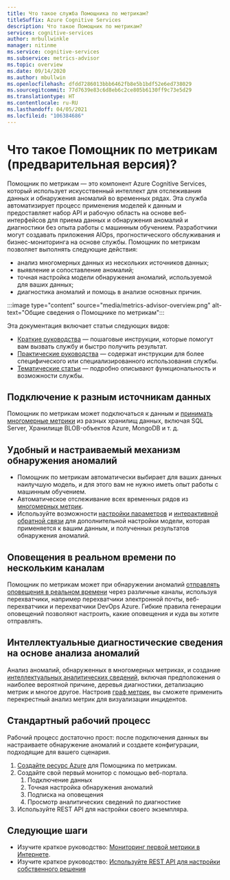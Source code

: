 ```yaml
---
title: Что такое служба Помощника по метрикам?
titleSuffix: Azure Cognitive Services
description: Что такое Помощник по метрикам?
services: cognitive-services
author: mrbullwinkle
manager: nitinme
ms.service: cognitive-services
ms.subservice: metrics-advisor
ms.topic: overview
ms.date: 09/14/2020
ms.author: mbullwin
ms.openlocfilehash: dfdd7286013bbb6462fb8e5b1bdf52e6ed738029
ms.sourcegitcommit: 77d7639e83c6d8eb6c2ce805b6130ff9c73e5d29
ms.translationtype: HT
ms.contentlocale: ru-RU
ms.lasthandoff: 04/05/2021
ms.locfileid: "106384686"
---
```

# <a name="what-is-metrics-advisor-preview"></a>Что такое Помощник по метрикам (предварительная версия)? 

Помощник по метрикам — это компонент Azure Cognitive Services, который использует искусственный интеллект для отслеживания данных и обнаружения аномалий во временных рядах. Эта служба автоматизирует процесс применения моделей к данным и предоставляет набор API и рабочую область на основе веб-интерфейсов для приема данных и обнаружения аномалий и диагностики без опыта работы с машинным обучением. Разработчики могут создавать приложения AIOps, прогностического обслуживания и бизнес-мониторинга на основе службы. Помощник по метрикам позволяет выполнять следующие действия:

* анализ многомерных данных из нескольких источников данных;
* выявление и сопоставление аномалий;
* точная настройка модели обнаружения аномалий, используемой для ваших данных;
* диагностика аномалий и помощь в анализе основных причин.

:::image type="content" source="media/metrics-advisor-overview.png" alt-text="Общие сведения о Помощнике по метрикам":::

Эта документация включает статьи следующих видов:
* [Краткие руководства](./Quickstarts/web-portal.md) — пошаговые инструкции, которые помогут вам вызвать службу и быстро получить результат. 
* [Практические руководства](./how-tos/onboard-your-data.md) — содержат инструкции для более специфического или специализированного использования службы.
* [Тематические статьи](glossary.md) — подробно описывают функциональность и возможности службы.

## <a name="connect-to-a-variety-of-data-sources"></a>Подключение к разным источникам данных

Помощник по метрикам может подключаться к данным и [принимать многомерные метрики](how-tos/onboard-your-data.md) из разных хранилищ данных, включая SQL Server, Хранилище BLOB-объектов Azure, MongoDB и т. д.

## <a name="easy-to-use-and-customizable-anomaly-detection"></a>Удобный и настраиваемый механизм обнаружения аномалий

* Помощник по метрикам автоматически выбирает для ваших данных наилучшую модель, и для этого вам не нужно иметь опыт работы с машинным обучением.
* Автоматическое отслеживание всех временных рядов из [многомерных метрик](glossary.md#multi-dimensional-metric).
* Используйте возможности [настройки параметров](how-tos/configure-metrics.md) и [интерактивной обратной связи](how-tos/anomaly-feedback.md) для дополнительной настройки модели, которая применяется к вашим данным, и полученных результатов обнаружения аномалий.

## <a name="real-time-alerts-through-multiple-channels"></a>Оповещения в реальном времени по нескольким каналам

Помощник по метрикам может при обнаружении аномалий [отправлять оповещения в реальном времени](how-tos/alerts.md) через различные каналы, используя перехватчики, например перехватчики электронной почты, веб-перехватчики и перехватчики DevOps Azure. Гибкие правила генерации оповещений позволяют настроить, какие оповещения и куда вы хотите отправлять.

## <a name="smart-diagnostic-insights-by-analyzing-anomalies"></a>Интеллектуальные диагностические сведения на основе анализа аномалий

Анализ аномалий, обнаруженных в многомерных метриках, и создание [интеллектуальных аналитических сведений](how-tos/diagnose-incident.md), включая предположения о наиболее вероятной причине, деревья диагностики, детализацию метрик и многое другое. Настроив [граф метрик](how-tos/metrics-graph.md), вы сможете применить перекрестный анализ метрик для визуализации инцидентов.


## <a name="typical-workflow"></a>Стандартный рабочий процесс

Рабочий процесс достаточно прост: после подключения данных вы настраиваете обнаружение аномалий и создаете конфигурации, подходящие для вашего сценария.

1. [Создайте ресурс Azure](https://go.microsoft.com/fwlink/?linkid=2142156) для Помощника по метрикам. 
2. Создайте свой первый монитор с помощью веб-портала.
    1. Подключение данных
    2. Точная настройка обнаружения аномалий
    3. Подписка на оповещения
    4. Просмотр аналитических сведений по диагностике
3. Используйте REST API для настройки своего экземпляра.

## <a name="next-steps"></a>Следующие шаги

* Изучите краткое руководство: [Мониторинг первой метрики в Интернете](quickstarts/web-portal.md).
* Изучите краткое руководство: [Используйте REST API для настройки собственного решения](./quickstarts/rest-api-and-client-library.md)

